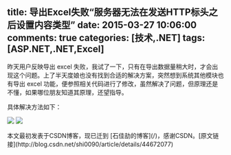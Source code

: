 title: 导出Excel失败“服务器无法在发送HTTP标头之后设置内容类型”
date: 2015-03-27 10:06:00
comments: true
categories: [技术,.NET]
tags: [ASP.NET,.NET,Excel] 
---

昨天用户反映导出 excel 失败，我试了一下，只有在导出数据量稍大时，才会出现这个问题。上了半天度娘也没有找到合适的解决方案，突然想到系统其他模块也有导出 excel 功能，便参照相关代码进行了修改，虽然解决了问题，但原理还是不懂，如果哪位朋友知道其原理，还望指导。

<!-- more --> 

具体解决方法如下：

![](http://qn.shisb.com/blog/asp.net-office-export-excel-http-header-error/1.jpg)
![](http://qn.shisb.com/blog/asp.net-office-export-excel-http-header-error/2.jpg)

<div class="article-statement">
本文最初发表于CSDN博客，现已迁到 [石佳劼的博客](/)，感谢CSDN。[原文链接](http://blog.csdn.net/shi0090/article/details/44672077)
</div>